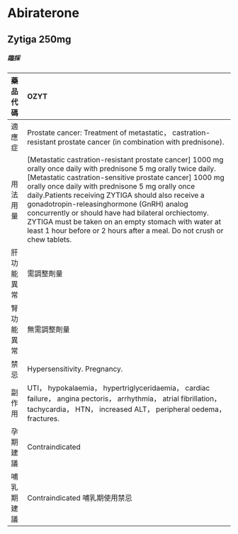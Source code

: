 # Abiraterone

## Zytiga 250mg

##### 臨採

| 藥品代碼   | OZYT                                                                                                                                                                                                                                                                                                                                                                                                                                                                                                                        |
|:-----------|:----------------------------------------------------------------------------------------------------------------------------------------------------------------------------------------------------------------------------------------------------------------------------------------------------------------------------------------------------------------------------------------------------------------------------------------------------------------------------------------------------------------------------|
| 適應症     | Prostate cancer: Treatment of metastatic， castration-resistant prostate cancer (in combination with prednisone).                                                                                                                                                                                                                                                                                                                                                                                                           |
| 用法用量   | [Metastatic castration-resistant prostate cancer] 1000 mg orally once daily with prednisone 5 mg orally twice daily.[Metastatic castration-sensitive prostate cancer] 1000 mg orally once daily with prednisone 5 mg orally once daily.Patients receiving ZYTIGA should also receive a gonadotropin-releasinghormone (GnRH) analog concurrently or should have had bilateral orchiectomy. ZYTIGA must be taken on an empty stomach with water at least 1 hour before or 2 hours after a meal. Do not crush or chew tablets. |
| 肝功能異常 | 需調整劑量                                                                                                                                                                                                                                                                                                                                                                                                                                                                                                                  |
| 腎功能異常 | 無需調整劑量                                                                                                                                                                                                                                                                                                                                                                                                                                                                                                                |
| 禁忌       | Hypersensitivity. Pregnancy.                                                                                                                                                                                                                                                                                                                                                                                                                                                                                                |
| 副作用     | UTI， hypokalaemia， hypertriglyceridaemia， cardiac failure， angina pectoris， arrhythmia， atrial fibrillation， tachycardia， HTN， increased ALT， peripheral oedema， fractures.                                                                                                                                                                                                                                                                                                                                      |
| 孕期建議   | Contraindicated                                                                                                                                                                                                                                                                                                                                                                                                                                                                                                             |
| 哺乳期建議 | Contraindicated 哺乳期使用禁忌                                                                                                                                                                                                                                                                                                                                                                                                                                                                                              |

